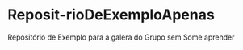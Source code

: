 Reposit-rioDeExemploApenas
==========================

Repositório de Exemplo para a galera do Grupo sem Some aprender
